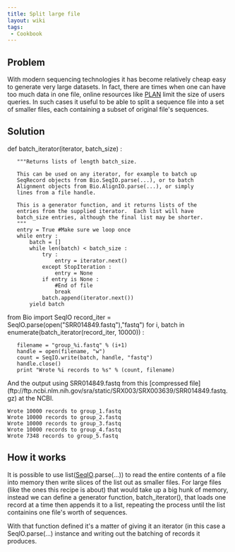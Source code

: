 ```yaml
---
title: Split large file
layout: wiki
tags:
 - Cookbook
---
```


Problem
-------

With modern sequencing technologies it has become relatively cheap easy
to generate very large datasets. In fact, there are times when one can
have too much data in one file, online resources like
[PLAN](http://bioinfo.noble.org/plan) limit the size of users queries.
In such cases it useful to be able to split a sequence file into a set
of smaller files, each containing a subset of original file's sequences.

Solution
--------

<python id="recipe"> def batch\_iterator(iterator, batch\_size) :

`   """Returns lists of length batch_size.`  
  
`   This can be used on any iterator, for example to batch up`  
`   SeqRecord objects from Bio.SeqIO.parse(...), or to batch`  
`   Alignment objects from Bio.AlignIO.parse(...), or simply`  
`   lines from a file handle.`  
  
`   This is a generator function, and it returns lists of the`  
`   entries from the supplied iterator.  Each list will have`  
`   batch_size entries, although the final list may be shorter.`  
`   """`  
`   entry = True #Make sure we loop once`  
`   while entry :`  
`       batch = []`  
`       while len(batch) < batch_size :`  
`           try :`  
`               entry = iterator.next()`  
`           except StopIteration :`  
`               entry = None`  
`           if entry is None :`  
`               #End of file`  
`               break`  
`           batch.append(iterator.next())`  
`       yield batch`  

from Bio import SeqIO record\_iter =
SeqIO.parse(open("SRR014849.fastq"),"fastq") for i, batch in
enumerate(batch\_iterator(record\_iter, 10000)) :

`   filename = "group_%i.fastq" % (i+1)`  
`   handle = open(filename, "w")`  
`   count = SeqIO.write(batch, handle, "fastq")`  
`   handle.close()`  
`   print "Wrote %i records to %s" % (count, filename)`

</source>
And the output using SRR014849.fastq from this [compressed
file](ftp://ftp.ncbi.nlm.nih.gov/sra/static/SRX003/SRX003639/SRR014849.fastq.gz)
at the NCBI.

`Wrote 10000 records to group_1.fastq`  
`Wrote 10000 records to group_2.fastq`  
`Wrote 10000 records to group_3.fastq`  
`Wrote 10000 records to group_4.fastq`  
`Wrote 7348 records to group_5.fastq`

How it works
------------

It is possible to use list([SeqIO](SeqIO "wikilink").parse(...)) to read
the entire contents of a file into memory then write slices of the list
out as smaller files. For large files (like the ones this recipe is
about) that would take up a big hunk of memory, instead we can define a
generator function, batch\_iterator(), that loads one record at a time
then appends it to a list, repeating the process until the list
containins one file's worth of sequences.

With that function defined it's a matter of giving it an iterator (in
this case a SeqIO.parse(...) instance and writing out the batching of
records it produces.
